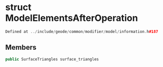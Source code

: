 # struct ModelElementsAfterOperation

```cpp
Defined at ../include/geode/common/modifier/model/information.h#187
```

## Members

```cpp
public SurfaceTriangles surface_triangles

```



